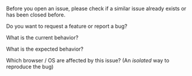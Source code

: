 Before you open an issue, please check if a similar issue already exists or has been closed before. 

Do you want to request a feature or report a bug?

What is the current behavior?

What is the expected behavior?

Which browser / OS are affected by this issue? (An *isolated* way to reproduce the bug)
